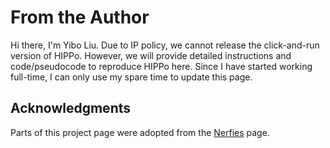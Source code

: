 # From the Author
Hi there, I'm Yibo Liu. Due to IP policy, we cannot release the click-and-run version of HIPPo. However, we will provide detailed instructions and code/pseudocode to reproduce HIPPo here. Since I have started working full-time, I can only use my spare time to update this page.

## Acknowledgments
Parts of this project page were adopted from the [Nerfies](https://nerfies.github.io/) page.

